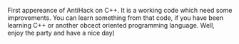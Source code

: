 First appereance of AntiHack on C++.
It is a working code which need some improvements.
You can learn something from that code, if you have been learning C++ or another obcect oriented programming language.
Well, enjoy the party and have a nice day)
